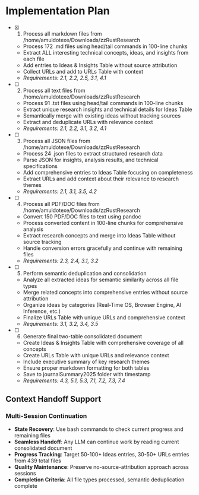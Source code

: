 # Implementation Plan

- [x] 1. Process all markdown files from /home/amuldotexe/Downloads/zzRustResearch
  - Process 172 .md files using head/tail commands in 100-line chunks
  - Extract ALL interesting technical concepts, ideas, and insights from each file
  - Add entries to Ideas & Insights Table without source attribution
  - Collect URLs and add to URLs Table with context
  - _Requirements: 2.1, 2.2, 2.5, 3.1, 4.1_

- [ ] 2. Process all text files from /home/amuldotexe/Downloads/zzRustResearch
  - Process 91 .txt files using head/tail commands in 100-line chunks
  - Extract unique research insights and technical details for Ideas Table
  - Semantically merge with existing ideas without tracking sources
  - Extract and deduplicate URLs with relevance context
  - _Requirements: 2.1, 2.2, 3.1, 3.2, 4.1_

- [ ] 3. Process all JSON files from /home/amuldotexe/Downloads/zzRustResearch
  - Process 24 .json files to extract structured research data
  - Parse JSON for insights, analysis results, and technical specifications
  - Add comprehensive entries to Ideas Table focusing on completeness
  - Extract URLs and add context about their relevance to research themes
  - _Requirements: 2.1, 3.1, 3.5, 4.2_

- [ ] 4. Process all PDF/DOC files from /home/amuldotexe/Downloads/zzRustResearch
  - Convert 150 PDF/DOC files to text using pandoc
  - Process converted content in 100-line chunks for comprehensive analysis
  - Extract research concepts and merge into Ideas Table without source tracking
  - Handle conversion errors gracefully and continue with remaining files
  - _Requirements: 2.3, 2.4, 3.1, 3.2_

- [ ] 5. Perform semantic deduplication and consolidation
  - Analyze all extracted ideas for semantic similarity across all file types
  - Merge related concepts into comprehensive entries without source attribution
  - Organize ideas by categories (Real-Time OS, Browser Engine, AI Inference, etc.)
  - Finalize URLs Table with unique URLs and comprehensive context
  - _Requirements: 3.1, 3.2, 3.4, 3.5_

- [ ] 6. Generate final two-table consolidated document
  - Create Ideas & Insights Table with comprehensive coverage of all concepts
  - Create URLs Table with unique URLs and relevance context
  - Include executive summary of key research themes
  - Ensure proper markdown formatting for both tables
  - Save to journalSummary2025 folder with timestamp
  - _Requirements: 4.3, 5.1, 5.3, 7.1, 7.2, 7.3, 7.4_

## Context Handoff Support

### Multi-Session Continuation
- **State Recovery**: Use bash commands to check current progress and remaining files
- **Seamless Handoff**: Any LLM can continue work by reading current consolidated document
- **Progress Tracking**: Target 50-100+ Ideas entries, 30-50+ URLs entries from 439 total files
- **Quality Maintenance**: Preserve no-source-attribution approach across sessions
- **Completion Criteria**: All file types processed, semantic deduplication complete